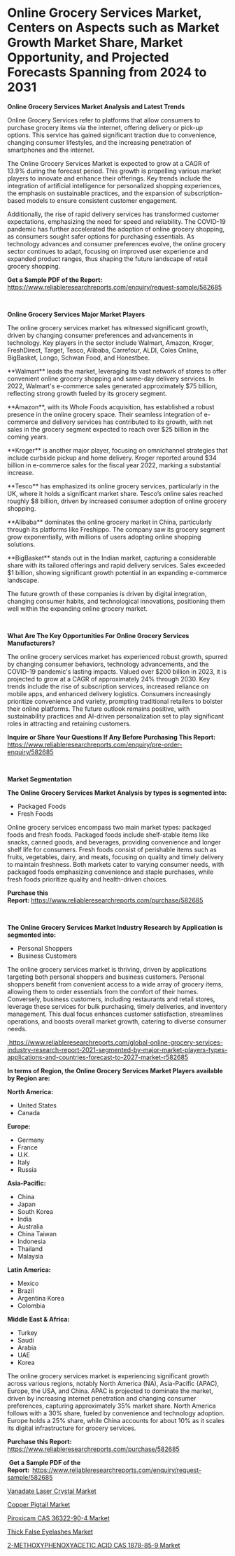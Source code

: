 <p><h1>Online Grocery Services Market, Centers on Aspects such as Market Growth Market Share, Market Opportunity, and Projected Forecasts Spanning from 2024 to 2031</h1></p><p><strong>Online Grocery Services Market Analysis and Latest Trends</strong></p>
<p><p>Online Grocery Services refer to platforms that allow consumers to purchase grocery items via the internet, offering delivery or pick-up options. This service has gained significant traction due to convenience, changing consumer lifestyles, and the increasing penetration of smartphones and the internet.</p><p>The Online Grocery Services Market is expected to grow at a CAGR of 13.9% during the forecast period. This growth is propelling various market players to innovate and enhance their offerings. Key trends include the integration of artificial intelligence for personalized shopping experiences, the emphasis on sustainable practices, and the expansion of subscription-based models to ensure consistent customer engagement.</p><p>Additionally, the rise of rapid delivery services has transformed customer expectations, emphasizing the need for speed and reliability. The COVID-19 pandemic has further accelerated the adoption of online grocery shopping, as consumers sought safer options for purchasing essentials. As technology advances and consumer preferences evolve, the online grocery sector continues to adapt, focusing on improved user experience and expanded product ranges, thus shaping the future landscape of retail grocery shopping.</p></p>
<p><strong>Get a Sample PDF of the Report:&nbsp;</strong> <a href="https://www.reliableresearchreports.com/enquiry/request-sample/582685?utm_campaign=12&utm_medium=2&utm_source=Github&utm_content=ia&utm_term=27122024&utm_id=online-grocery-services">https://www.reliableresearchreports.com/enquiry/request-sample/582685</a></p>
<p>&nbsp;</p>
<p><strong>Online Grocery Services Major Market Players</strong></p>
<p><p>The online grocery services market has witnessed significant growth, driven by changing consumer preferences and advancements in technology. Key players in the sector include Walmart, Amazon, Kroger, FreshDirect, Target, Tesco, Alibaba, Carrefour, ALDI, Coles Online, BigBasket, Longo, Schwan Food, and Honestbee.</p><p>**Walmart** leads the market, leveraging its vast network of stores to offer convenient online grocery shopping and same-day delivery services. In 2022, Walmart's e-commerce sales generated approximately $75 billion, reflecting strong growth fueled by its grocery segment.</p><p>**Amazon**, with its Whole Foods acquisition, has established a robust presence in the online grocery space. Their seamless integration of e-commerce and delivery services has contributed to its growth, with net sales in the grocery segment expected to reach over $25 billion in the coming years.</p><p>**Kroger** is another major player, focusing on omnichannel strategies that include curbside pickup and home delivery. Kroger reported around $34 billion in e-commerce sales for the fiscal year 2022, marking a substantial increase.</p><p>**Tesco** has emphasized its online grocery services, particularly in the UK, where it holds a significant market share. Tesco’s online sales reached roughly $8 billion, driven by increased consumer adoption of online grocery shopping.</p><p>**Alibaba** dominates the online grocery market in China, particularly through its platforms like Freshippo. The company saw its grocery segment grow exponentially, with millions of users adopting online shopping solutions.</p><p>**BigBasket** stands out in the Indian market, capturing a considerable share with its tailored offerings and rapid delivery services. Sales exceeded $1 billion, showing significant growth potential in an expanding e-commerce landscape.</p><p>The future growth of these companies is driven by digital integration, changing consumer habits, and technological innovations, positioning them well within the expanding online grocery market.</p></p>
<p>&nbsp;</p>
<p><strong>What Are The Key Opportunities For Online Grocery Services Manufacturers?</strong></p>
<p><p>The online grocery services market has experienced robust growth, spurred by changing consumer behaviors, technology advancements, and the COVID-19 pandemic's lasting impacts. Valued over $200 billion in 2023, it is projected to grow at a CAGR of approximately 24% through 2030. Key trends include the rise of subscription services, increased reliance on mobile apps, and enhanced delivery logistics. Consumers increasingly prioritize convenience and variety, prompting traditional retailers to bolster their online platforms. The future outlook remains positive, with sustainability practices and AI-driven personalization set to play significant roles in attracting and retaining customers.</p></p>
<p><strong>Inquire or Share Your Questions If Any Before Purchasing This Report:</strong> <a href="https://www.reliableresearchreports.com/enquiry/pre-order-enquiry/582685?utm_campaign=12&utm_medium=2&utm_source=Github&utm_content=ia&utm_term=27122024&utm_id=online-grocery-services">https://www.reliableresearchreports.com/enquiry/pre-order-enquiry/582685</a></p>
<p>&nbsp;</p>
<p><strong>Market Segmentation</strong></p>
<p><strong>The Online Grocery Services Market Analysis by types is segmented into:</strong></p>
<p><ul><li>Packaged Foods</li><li>Fresh Foods</li></ul></p>
<p><p>Online grocery services encompass two main market types: packaged foods and fresh foods. Packaged foods include shelf-stable items like snacks, canned goods, and beverages, providing convenience and longer shelf life for consumers. Fresh foods consist of perishable items such as fruits, vegetables, dairy, and meats, focusing on quality and timely delivery to maintain freshness. Both markets cater to varying consumer needs, with packaged foods emphasizing convenience and staple purchases, while fresh foods prioritize quality and health-driven choices.</p></p>
<p><strong>Purchase this Report:&nbsp;</strong><a href="https://www.reliableresearchreports.com/purchase/582685?utm_campaign=12&utm_medium=2&utm_source=Github&utm_content=ia&utm_term=27122024&utm_id=online-grocery-services">https://www.reliableresearchreports.com/purchase/582685</a></p>
<p>&nbsp;</p>
<p><strong>The Online Grocery Services Market Industry Research by Application is segmented into:</strong></p>
<p><ul><li>Personal Shoppers</li><li>Business Customers</li></ul></p>
<p><p>The online grocery services market is thriving, driven by applications targeting both personal shoppers and business customers. Personal shoppers benefit from convenient access to a wide array of grocery items, allowing them to order essentials from the comfort of their homes. Conversely, business customers, including restaurants and retail stores, leverage these services for bulk purchasing, timely deliveries, and inventory management. This dual focus enhances customer satisfaction, streamlines operations, and boosts overall market growth, catering to diverse consumer needs.</p></p>
<p><a href="https://www.reliableresearchreports.com/global-online-grocery-services-industry-research-report-2021-segmented-by-major-market-players-types-applications-and-countries-forecast-to-2027-market-r582685?utm_campaign=12&utm_medium=2&utm_source=Github&utm_content=ia&utm_term=27122024&utm_id=online-grocery-services">&nbsp;https://www.reliableresearchreports.com/global-online-grocery-services-industry-research-report-2021-segmented-by-major-market-players-types-applications-and-countries-forecast-to-2027-market-r582685</a></p>
<p><strong>In terms of Region, the Online Grocery Services Market Players available by Region are:</strong></p>
<p>
    <p> <strong> North America: </strong>
        <ul>
            <li>United States</li>
            <li>Canada</li>
        </ul>
        </p> 
    <p> <strong> Europe: </strong>
        <ul>
            <li>Germany</li>
            <li>France</li>
            <li>U.K.</li>
            <li>Italy</li>
            <li>Russia</li>
        </ul>
        </p> 
    <p> <strong> Asia-Pacific: </strong>
        <ul>
            <li>China</li>
            <li>Japan</li>
            <li>South Korea</li>
            <li>India</li>
            <li>Australia</li>
            <li>China Taiwan</li>
            <li>Indonesia</li>
            <li>Thailand</li>
            <li>Malaysia</li>
        </ul>
        </p> 
    <p> <strong> Latin America: </strong>
        <ul>
            <li>Mexico</li>
            <li>Brazil</li>
            <li>Argentina Korea</li>
            <li>Colombia</li>
        </ul>
        </p> 
    <p> <strong> Middle East & Africa: </strong>
        <ul>
            <li>Turkey</li>
            <li>Saudi</li>
            <li>Arabia</li>
            <li>UAE</li>
            <li>Korea</li>
        </ul>
    </p>
    </p>
<p><p>The online grocery services market is experiencing significant growth across various regions, notably North America (NA), Asia-Pacific (APAC), Europe, the USA, and China. APAC is projected to dominate the market, driven by increasing internet penetration and changing consumer preferences, capturing approximately 35% market share. North America follows with a 30% share, fueled by convenience and technology adoption. Europe holds a 25% share, while China accounts for about 10% as it scales its digital infrastructure for grocery services.</p></p>
<p><strong>Purchase this Report: </strong><a href="https://www.reliableresearchreports.com/purchase/582685?utm_campaign=12&utm_medium=2&utm_source=Github&utm_content=ia&utm_term=27122024&utm_id=online-grocery-services">https://www.reliableresearchreports.com/purchase/582685</a></p>
<p>&nbsp;<strong>Get a Sample PDF of the Report:&nbsp;&nbsp;</strong><a href="https://www.reliableresearchreports.com/enquiry/request-sample/582685?utm_campaign=12&utm_medium=2&utm_source=Github&utm_content=ia&utm_term=27122024&utm_id=online-grocery-services">https://www.reliableresearchreports.com/enquiry/request-sample/582685</a></p>
<p><strong></strong></p>
<p><p><a href="https://www.linkedin.com/pulse/analysis-market-vanadate-laser-crystal-illuminating-elements-4hahe?utm_campaign=12&utm_medium=2&utm_source=Github&utm_content=ia&utm_term=27122024&utm_id=online-grocery-services">Vanadate Laser Crystal Market</a></p><p><a href="https://www.linkedin.com/pulse/decoding-copper-pigtail-market-signals-growth-algorithms-2024-2031-scg7e?utm_campaign=12&utm_medium=2&utm_source=Github&utm_content=ia&utm_term=27122024&utm_id=online-grocery-services">Copper Pigtail Market</a></p><p><a href="https://github.com/gukenneth26571/Market-Research-Report-List-1/blob/main/piroxicam-cas-36322-90-4-market.md?utm_campaign=12&utm_medium=2&utm_source=Github&utm_content=ia&utm_term=27122024&utm_id=online-grocery-services">Piroxicam CAS 36322-90-4 Market</a></p><p><a href="https://www.linkedin.com/pulse/market-analysis-forthick-false-eyelashes-marketwith-accurate-ellee?utm_campaign=12&utm_medium=2&utm_source=Github&utm_content=ia&utm_term=27122024&utm_id=online-grocery-services">Thick False Eyelashes Market</a></p><p><a href="https://github.com/stillsfloria19981/Market-Research-Report-List-1/blob/main/2-methoxyphenoxyacetic-acid-cas-1878-85-9-market.md?utm_campaign=12&utm_medium=2&utm_source=Github&utm_content=ia&utm_term=27122024&utm_id=online-grocery-services">2-METHOXYPHENOXYACETIC ACID CAS 1878-85-9 Market</a></p></p>